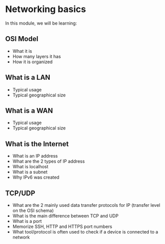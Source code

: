 # Networking basics

In this module, we will be learning:

## OSI Model
 - What it is
 - How many layers it has
 - How it is organized

## What is a LAN
 - Typical usage
 - Typical geographical size

## What is a WAN
 - Typical usage
 - Typical geographical size

## What is the Internet
 - What is an IP address
 - What are the 2 types of IP address
 - What is localhost
 - What is a subnet
 - Why IPv6 was created

## TCP/UDP
 - What are the 2 mainly used data transfer protocols for IP (transfer level on the OSI schema)
 - What is the main difference between TCP and UDP
 - What is a port
 - Memorize SSH, HTTP and HTTPS port numbers
 - What tool/protocol is often used to check if a device is connected to a network
